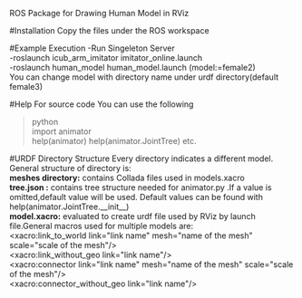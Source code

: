 ROS Package for Drawing Human Model in RViz 

#Installation
Copy the files under the ROS workspace

#Example Execution
-Run Singeleton Server  
-roslaunch icub_arm_imitator imitator_online.launch  
-roslaunch human_model human_model.launch (model:=female2)  
You can change model with directory name under urdf directory(default female3)  

#Help
For source code You can use the following
>python  
>import animator  
>help(animator) help(animator.JointTree) etc.  

#URDF Directory Structure
Every directory indicates a different model. General structure of directory is:  
__meshes directory:__ contains Collada files used in models.xacro  
__tree.json :__ contains tree structure needed for animator.py .If a value is omitted,default
value will be used. Default values can be found with help(animator.JointTree.\_\_init\_\_)  
__model.xacro:__ evaluated to create urdf file used by RViz by launch file.General macros used for
multiple models are:  
<xacro:link_to_world link="link name" mesh="name of the mesh" scale="scale of the mesh"/>  
<xacro:link_without_geo link="link name"/>  
<xacro:connector link="link name" mesh="name of the mesh" scale="scale of the mesh"/>  
<xacro:connector_without_geo link="link name"/>  
